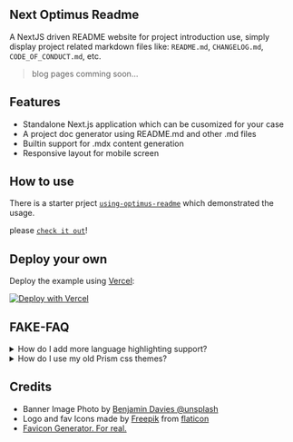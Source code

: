 
## Next Optimus Readme

A NextJS driven README website for project introduction use, simply display project related markdown files like: `README.md`, `CHANGELOG.md`, `CODE_OF_CONDUCT.md`, etc.

>  blog pages comming soon...

## Features

- Standalone Next.js application which can be cusomized for your case
- A project doc generator using README.md and other .md files
- Builtin support for .mdx content generation
- Responsive layout for mobile screen


## How to use

There is a starter prject [`using-optimus-readme`](https://github.com/lwz7512/using-optimus-readme) which demonstrated the usage.

please [`check it out`](https://github.com/lwz7512/using-optimus-readme)!


## Deploy your own

Deploy the example using [Vercel](https://vercel.com?utm_source=github&utm_medium=readme&utm_campaign=next-example):

[![Deploy with Vercel](https://vercel.com/button)](https://vercel.com/new/git/external?repository-url=https://github.com/lwz7512/next-optimus-readme&project-name=with-mdx-remote&repository-name=next-big-project)



## FAKE-FAQ

<details>

<summary>How do I add more language highlighting support?</summary>

By default `prism-react-renderer` only includes an [arbitrary subset of the languages](https://github.com/FormidableLabs/prism-react-renderer/blob/master/src/vendor/prism/includeLangs.js) that Prism supports. You can add support for more by including their definitions from the main `prismjs` package:

```js
import Prism from "prism-react-renderer/prism";

(typeof global !== "undefined" ? global : window).Prism = Prism;

require("prismjs/components/prism-kotlin");
require("prismjs/components/prism-csharp");
```
</details>

<details>

<summary>How do I use my old Prism css themes?</summary>

`prism-react-renderer` still returns you all proper `className`s via the prop getters,
when you use it. By default however it uses its new theming system, which output a
couple of `style` props as well.

If you don't pass `theme` to the `<Highlight />` component it will default to not
outputting any `style` props, while still returning you the `className` props, like
so:

```js
<Highlight
  {...defaultProps}
  code={exampleCode}
  language="jsx"
  theme={undefined}
>
  {highlight => null /* ... */}
</Highlight>
```

</details>


## Credits

- Banner Image Photo by [Benjamin Davies @unsplash](https://unsplash.com/photos/JrZ1yE1PjQ0)
- Logo and fav Icons made by [Freepik](https://www.flaticon.com/) from [flaticon](https://www.flaticon.com)
- [Favicon Generator. For real.](https://realfavicongenerator.net/)
